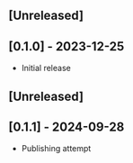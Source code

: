 ## [Unreleased]

## [0.1.0] - 2023-12-25

- Initial release

## [Unreleased]

## [0.1.1] - 2024-09-28

- Publishing attempt